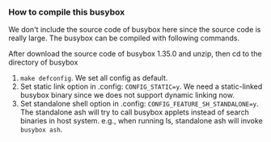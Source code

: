 ### How to compile this busybox
We don't include the source code of busybox here since the source code is really large. The busybox can be compiled with following commands.

After download the source code of busybox 1.35.0 and unzip, then cd to the directory of busybox
1. `make defconfig`. We set all config as default.
2. Set static link option in .config: `CONFIG_STATIC=y`. We need a static-linked busybox binary since we does not support dynamic linking now.
3. Set standalone shell option in .config: `CONFIG_FEATURE_SH_STANDALONE=y`. The standalone ash will try to call busybox applets instead of search binaries in host system. e.g., when running ls, standalone ash will invoke `busybox ash`.